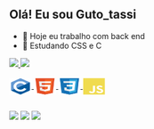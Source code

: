 ## Olá! Eu sou Guto_tassi

- 🔭 Hoje eu trabalho com back end
- 🌱 Estudando CSS e C

<div>
  <a href="https://github.com/Gutotassi">
  <img width ="39%" src="https://github-readme-stats.vercel.app/api?username=TassiBR&show_icons=true&theme=merko&include_all_commits=true&count_private=true"/>
  <img width ="54%" src="https://github-readme-stats.vercel.app/api/top-langs/?username=TassiBR&theme=merko&langs_count=16&layout=compact"/>
</div>
    
<div style="display: inline_block"><br>
  <img align="center" alt="Tassi-C" height="30" width="40" src="https://raw.githubusercontent.com/devicons/devicon/master/icons/c/c-original.svg">
  <img align="center" alt="Tassi-HTML" height="30" width="40" src="https://raw.githubusercontent.com/devicons/devicon/master/icons/html5/html5-original.svg">
  <img align="center" alt="Tassi-CSS" height="30" width="40" src="https://raw.githubusercontent.com/devicons/devicon/master/icons/css3/css3-original.svg">
  <img align="center" alt="Tassi-Js" height="30" width="40" src="https://raw.githubusercontent.com/devicons/devicon/master/icons/javascript/javascript-plain.svg">
</div>

##

<div>
  <a href="https://instagram.com/Guto_tassi" target="_blank"><img src="https://img.shields.io/badge/-Instagram-%23E4405F?style=for-the-badge&logo=instagram&logoColor=white" target="_blank"></a>
  <a href = "mailto:augustotassibmoreira@gmail.com"><img src="https://img.shields.io/badge/-Gmail-%23333?style=for-the-badge&logo=gmail&logoColor=white" target="_blank"></a>
  <a href="https://www.linkedin.com/in/augusto-tassi-454a91312" target="_blank"><img src="https://img.shields.io/badge/-LinkedIn-%230077B5?style=for-the-badge&logo=linkedin&logoColor=white" target="_blank"></a> 
</div>
